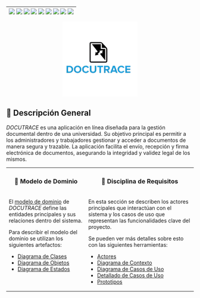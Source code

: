 <div align=right>

| [![](https://img.shields.io/badge/-Inicio-FFF?style=flat&logo=Emlakjet&logoColor=black)](/README.md) [![](https://img.shields.io/badge/-Modelo_de_Dominio-FFF?style=flat&logo=LiveChat&logoColor=black)](/docs/modeloDeDominio/) [![](https://img.shields.io/badge/-Actores-FFF?style=flat&logo=openstreetmap&logoColor=black)](/docs/casosDeUso/actores/README.md/) [![](https://img.shields.io/badge/-Casos_De_Uso-FFF?style=flat&logo=openstreetmap&logoColor=black)](/docs/casosDeUso/diagramaCasosDeUso/README.md/) [![](https://img.shields.io/badge/-Detallado_Casos_De_Uso-FFF?style=flat&logo=openstreetmap&logoColor=black)](/docs/casosDeUso/detalladoCasosDeUso/README.md) [![](https://img.shields.io/badge/-Diagrama_De_Contexto-FFF?style=flat&logo=openstreetmap&logoColor=black)](/docs/casosDeUso/diagramaDeContexto/README.md) [![](https://img.shields.io/badge/-Prototipos-FFF?style=flat&logo=openstreetmap&logoColor=black)](/docs/casosDeUso/prototipos/README.md) [![](https://img.shields.io/badge/-Sesiones_de_Requisitado-FFF?style=flat&logo=Proton&logoColor=black)](/docs/sesiones/) [![](https://img.shields.io/badge/-Recursos_Adicionales-FFF?style=flat&logo=Proton&logoColor=black)](/docs/recursos/) |
|-:|

</div>

<p align="center">
  <img src="docs/recursos/imagenes/docutraceLogoNoBackground.png" alt="DOCUTRACE Logo" width="200">
</p>

## 🔰 Descripción General

*DOCUTRACE* es una aplicación en línea diseñada para la gestión documental dentro de una universidad. Su objetivo principal es permitir a los administradores y trabajadores gestionar y acceder a documentos de manera segura y trazable. La aplicación facilita el envío, recepción y firma electrónica de documentos, asegurando la integridad y validez legal de los mismos.

<table>
<tr>
<th>

### 🔰 Modelo de Dominio
</th>
<th>

### 🔰 Disciplina de Requisitos

</th>
</tr>
<tr></tr>
  <tr>
    <td valign=top>
      <p>El <a href="docs/modeloDeDominio/README.md">modelo de dominio</a> de <em>DOCUTRACE</em> define las entidades principales y sus relaciones dentro del sistema.</p>
      <p>Para describir el modelo del dominio se utilizan los siguientes artefactos:</p>
      <ul>
        <li><a href="docs/modeloDeDominio/README.md#diagrama-de-clases">Diagrama de Clases</a></li>
        <li><a href="docs/modeloDeDominio/README.md#diagrama-de-objetos">Diagrama de Objetos</a></li>
        <li><a href="docs/modeloDeDominio/README.md#diagrama-de-estados">Diagrama de Estados</a></li>
      </ul>
    </td>
<td valign=top>
      <p>En esta sección se describen los actores principales que interactúan con el sistema y los casos de uso que representan las funcionalidades clave del proyecto.</p>
      <p>Se pueden ver más detalles sobre esto con las siguientes herramientas:</p>
      <ul>
        <li><a href="docs/casosDeUso/actores/README.md">Actores</a></li>
        <li><a href="docs/casosDeUso/diagramaDeContexto/README.md">Diagrama de Contexto</a></li>
        <li><a href="docs/casosDeUso/diagramaCasosDeUso/README.md">Diagrama de Casos de Uso</a></li>
        <li><a href="docs/casosDeUso/detalladoCasosDeUso/README.md">Detallado de Casos de Uso</a></li>
        <li><a href="docs/casosDeUso/prototipos/README.md">Prototipos</a></li>
      </ul>
    </td>
  </tr>
</table>
